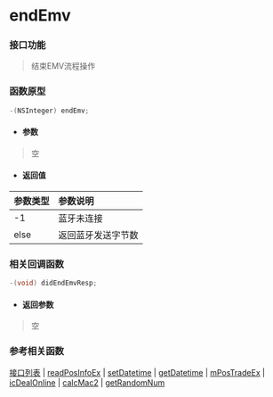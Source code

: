# endEmv

### 接口功能
> 结束EMV流程操作

### 函数原型

```objective-c
-(NSInteger) endEmv;
```

- #### 参数
> 空

- #### 返回值
| 参数类型 | 参数说明 |
| :--------| :------ |
| -1 | 蓝牙未连接 |
| else | 返回蓝牙发送字节数 |

### 相关回调函数

```objective-c
-(void) didEndEmvResp;
```

- #### 返回参数
> 空


### 参考相关函数
[接口列表](../README.md) | [readPosInfoEx](readPosInfoEx.md) | [setDatetime](setDatetime.md) | [getDatetime](getDatetime.md) | [mPosTradeEx](mPosTradeEx.md) | [icDealOnline](icDealOnline.md) | [calcMac2](calcMac2.md) | [getRandomNum](getRandomNum.md)

